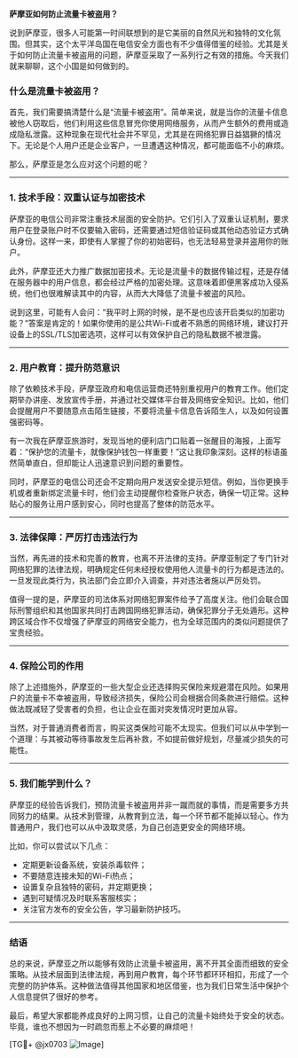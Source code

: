 **萨摩亚如何防止流量卡被盗用？**

说到萨摩亚，很多人可能第一时间联想到的是它美丽的自然风光和独特的文化氛围。但其实，这个太平洋岛国在电信安全方面也有不少值得借鉴的经验。尤其是关于如何防止流量卡被盗用的问题，萨摩亚采取了一系列行之有效的措施。今天我们就来聊聊，这个小国是如何做到的。

### **什么是流量卡被盗用？**
首先，我们需要搞清楚什么是“流量卡被盗用”。简单来说，就是当你的流量卡信息被他人窃取后，他们利用这些信息冒充你使用网络服务，从而产生额外的费用或造成隐私泄露。这种现象在现代社会并不罕见，尤其是在网络犯罪日益猖獗的情况下。无论是个人用户还是企业客户，一旦遭遇这种情况，都可能面临不小的麻烦。

那么，萨摩亚是怎么应对这个问题的呢？

---

### **1. 技术手段：双重认证与加密技术**
萨摩亚的电信公司非常注重技术层面的安全防护。它们引入了双重认证机制，要求用户在登录账户时不仅要输入密码，还需要通过短信验证码或其他动态验证方式确认身份。这样一来，即使有人掌握了你的初始密码，也无法轻易登录并盗用你的账户。

此外，萨摩亚还大力推广数据加密技术。无论是流量卡的数据传输过程，还是存储在服务器中的用户信息，都会经过严格的加密处理。这意味着即便黑客成功入侵系统，他们也很难解读其中的内容，从而大大降低了流量卡被盗的风险。

说到这里，可能有人会问：“我平时上网的时候，是不是也应该开启类似的加密功能？”答案是肯定的！如果你使用的是公共Wi-Fi或者不熟悉的网络环境，建议打开设备上的SSL/TLS加密选项，这样可以有效保护自己的隐私数据不被泄露。

---

### **2. 用户教育：提升防范意识**
除了依赖技术手段，萨摩亚政府和电信运营商还特别重视用户的教育工作。他们定期举办讲座、发放宣传手册，并通过社交媒体平台普及网络安全知识。比如，他们会提醒用户不要随意点击陌生链接，不要将流量卡信息告诉陌生人，以及如何设置强密码等。

有一次我在萨摩亚旅游时，发现当地的便利店门口贴着一张醒目的海报，上面写着：“保护您的流量卡，就像保护钱包一样重要！”这让我印象深刻。这样的标语虽然简单直白，但却能让人迅速意识到问题的重要性。

同时，萨摩亚的电信公司还会不定期向用户发送安全提示短信。例如，当你更换手机或者重新绑定流量卡时，他们会主动提醒你检查账户状态，确保一切正常。这种贴心的服务让用户感到安心，同时也提高了整体的防范水平。

---

### **3. 法律保障：严厉打击违法行为**
当然，再先进的技术和完善的教育，也离不开法律的支持。萨摩亚制定了专门针对网络犯罪的法律法规，明确规定任何未经授权使用他人流量卡的行为都是违法的。一旦发现此类行为，执法部门会立即介入调查，并对违法者施以严厉处罚。

值得一提的是，萨摩亚的司法体系对网络犯罪案件给予了高度关注。他们会联合国际刑警组织和其他国家共同打击跨国网络犯罪活动，确保犯罪分子无处遁形。这种跨区域合作不仅增强了萨摩亚的网络安全能力，也为全球范围内的类似问题提供了宝贵经验。

---

### **4. 保险公司的作用**
除了上述措施外，萨摩亚的一些大型企业还选择购买保险来规避潜在风险。如果用户的流量卡不幸被盗用，导致经济损失，保险公司会根据合同条款进行赔偿。这种做法既减轻了受害者的负担，也让企业在面对突发情况时更加从容。

当然，对于普通消费者而言，购买这类保险可能不太现实。但我们可以从中学到一个道理：与其被动等待事故发生后再补救，不如提前做好规划，尽量减少损失的可能性。

---

### **5. 我们能学到什么？**
萨摩亚的经验告诉我们，预防流量卡被盗用并非一蹴而就的事情，而是需要多方共同努力的结果。从技术到管理，从教育到立法，每一个环节都不能掉以轻心。作为普通用户，我们也可以从中汲取灵感，为自己创造更安全的网络环境。

比如，你可以尝试以下几点：
- 定期更新设备系统，安装杀毒软件；
- 不要随意连接未知的Wi-Fi热点；
- 设置复杂且独特的密码，并定期更换；
- 遇到可疑情况及时联系客服核实；
- 关注官方发布的安全公告，学习最新防护技巧。

---

### **结语**
总的来说，萨摩亚之所以能够有效防止流量卡被盗用，离不开其全面而细致的安全策略。从技术层面到法律法规，再到用户教育，每个环节都环环相扣，形成了一个完整的防护体系。这种做法值得其他国家和地区借鉴，也为我们日常生活中保护个人信息提供了很好的参考。

最后，希望大家都能养成良好的上网习惯，让自己的流量卡始终处于安全的状态。毕竟，谁也不想因为一时疏忽而惹上不必要的麻烦吧！

[TG💪+ @jx0703 ![Image](https://github.com/user-attachments/assets/dbca1d08-cadb-493c-b0ec-ad6f7a83f270)]
